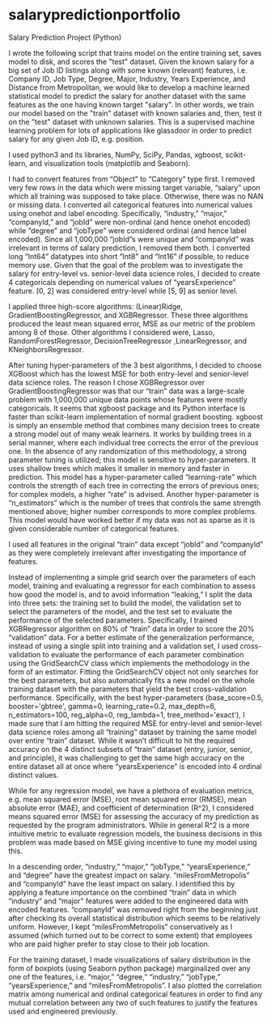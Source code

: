 # salarypredictionportfolio
Salary Prediction Project (Python)


I wrote the following script that trains model on the entire training set, saves model to disk, and scores the "test" dataset. Given the known salary for a big set of Job ID listings along with some known (relevant) features, i.e. Company ID, Job Type, Degree, Major, Industry, Years Experience, and Distance from Metropolitan, we would like to develop a machine learned statistical model to predict the salary for another dataset with the same features as the one having known target "salary". In other words, we train our model based on the "train" dataset with known salaries and, then, test it on the "test" dataset with unknown salaries. This is a supervised machine learning problem for lots of applications like glassdoor in order to predict salary for any given Job ID, e.g. position.

I used python3 and its libraries, NumPy, SciPy, Pandas, xgboost, scikit-learn, and visualization tools (matplotlib and Seaborn).

I had to convert features from “Object” to “Category” type first. I removed very few rows in the data which were missing target variable, “salary” upon which all training was supposed to take place. Otherwise, there was no NAN or missing data. I converted all categorical features into numerical values using onehot and label encoding. Specifically, “industry,” “major,” “companyId,” and “jobId” were non-ordinal (and hence onehot encoded) while “degree” and “jobType” were considered ordinal (and hence label encoded).  Since all 1,000,000 “jobId”s were unique and “companyId” was irrelevant in terms of salary prediction, I removed them both. I converted long “Int64” datatypes into short “Int8” and “Int16” if possible, to reduce memory use. Given that the goal of the problem was to investigate the salary for entry-level vs. senior-level data science roles, I decided to create 4 categoricals depending on numerical values of “yearsExperience” feature.  [0, 2] was considered entry-level while [5, 9] as senior level. 

I applied three high-score algorithms: (Linear)Ridge, GradientBoostingRegressor, and XGBRegressor. These three algorithms produced the least mean squared error, MSE as our metric of the problem among 8 of those. Other algorithms I considered were, Lasso, RandomForestRegressor, DecisionTreeRegressor ,LinearRegressor, and KNeighborsRegressor.

After tuning hyper-parameters of the 3 best algorithms, I decided to choose XGBoost which has the lowest MSE for both entry-level and senior-level data science roles. The reason I chose XGBRegressor over GradientBoostingRegressor was that our “train” data was a large-scale problem with 1,000,000 unique data points whose features were mostly categoricals. It seems that xgboost package and its Python interface is faster than scikit-learn implementation of normal gradient boosting. xgboost is simply an ensemble method that combines many decision trees to create a strong model out of many weak learners. It works by building trees in a serial manner, where each individual tree corrects the error of the previous one. In the absence of any randomization of this methodology, a strong parameter tuning is utilized; this model is sensitive to hyper-parameters. It uses shallow trees which makes it smaller in memory and faster in prediction. This model has a hyper-parameter called “learning-rate” which controls the strength of each tree in correcting the errors of previous ones; for complex models, a higher “rate” is advised. Another hyper-parameter is “n_estimators” which is the number of trees that controls the same strength mentioned above; higher number corresponds to more complex problems. This model would have worked better if my data was not as sparse as it is given considerable number of categorical features. 

I used all features in the original “train” data except “jobId” and “companyId” as they were completely irrelevant after investigating the importance of features.

Instead of implementing a simple grid search over the parameters of each model, training and evaluating a regressor for each combination  to assess how good the model is, and to avoid information “leaking,” I split the data into three sets: the training set to build the model, the validation set to select the parameters of the model, and the test set to evaluate the performance of the selected parameters. Specifically, I trained XGBRegressor algorithm on 80% of “train” data in order to score the 20% “validation” data. For a better estimate of the generalization performance, instead of using a single split into training and a validation set, I used cross-validation to evaluate the performance of each parameter combination using the GridSearchCV class which implements the methodology in the form of an estimator. Fitting the GridSearchCV object not only searches for the best parameters, but also automatically fits a new model on the whole training dataset with the parameters that yield the best cross-validation performance. Specifically, with the best hyper-parameters (base_score=0.5, booster='gbtree', gamma=0,  learning_rate=0.2, max_depth=6, n_estimators=100, reg_alpha=0, reg_lambda=1, tree_method='exact'), I made sure that I am hitting the required MSE for entry-level and senior-level data science roles among all “training” dataset by training the same model over entire “train” dataset. While it wasn’t difficult to hit the required accuracy on the 4 distinct subsets of “train” dataset (entry, junior, senior, and principle), it was challenging to get the same high accuracy on the entire dataset all at once where “yearsExperience” is encoded into 4 ordinal distinct values.

While for any regression model, we have a plethora of evaluation metrics, e.g. mean squared error (MSE), root mean squared error (RMSE), mean absolute error (MAE), and coefficient of determination (R^2), I considered means squared error (MSE) for assessing the accuracy of my prediction as requested by the program administrators. While in general R^2 is a more intuitive metric to evaluate regression models, the business decisions in this problem was made based on MSE giving incentive to tune my model using this.

In a descending order, “industry,” “major,” “jobType,” “yearsExperience,” and “degree” have the greatest impact on salary. “milesFromMetropolis” and “companyId” have the least impact on salary. I identified this by applying a feature importance on the combined “train” data in which “industry” and “major” features were added to the engineered data with encoded features. “companyId” was removed right from the beginning just after checking its overall statistical distribution which seems to be relatively uniform. However, I kept “milesFromMetropolis” conservatively as I assumed (which turned out to be correct to some extent) that employees who are paid higher prefer to stay close to their job location. 

For the training dataset, I made visualizations of salary distribution in the form of boxplots (using Seaborn python package) marginalized over any one of the features, i.e. “major,” “degree,” “industry,” “jobType,” “yearsExperience,” and “milesFromMetropolis”. I also plotted the correlation matrix among numerical and ordinal categorical features in order to find any mutual correlation between any two of such features to justify the features used and engineered previously.
